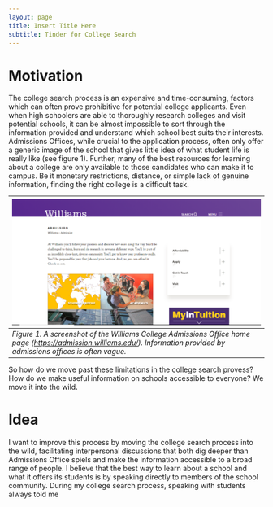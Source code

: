 ```yaml
---
layout: page
title: Insert Title Here
subtitle: Tinder for College Search
---
```


# Motivation

The college search process is an expensive and time-consuming, factors which can often prove prohibitive for potential college applicants.  Even when high schoolers are able to thoroughly research colleges and visit potential schools, it can be almost impossible to sort through the information provided and understand which school best suits their interests.  Admissions Offices, while crucial to the application process, often only offer a generic image of the school that gives little idea of what student life is really like (see figure 1).  Further, many of the best resources for learning about a college are only available to those candidates who can make it to campus.  Be it monetary restrictions, distance, or simple lack of genuine information, finding the right college is a difficult task.

![](img/admissions.png) |
----------------------- |
*Figure 1. A screenshot of the Williams College Admissions Office home page (https://admission.williams.edu/).  Information provided by admissions offices is often vague.* |

So how do we move past these limitations in the college search provess?  How do we make useful information on schools accessible to everyone?  We move it into the wild.

# Idea

I want to improve this process by moving the college search process into the wild, facilitating interpersonal discussions that both dig deeper than Admissions Office spiels and make the information accessible to a broad range of people.  I believe that the best way to learn about a school and what it offers its students is by speaking directly to members of the school community.  During my college search process, speaking with students always told me 
